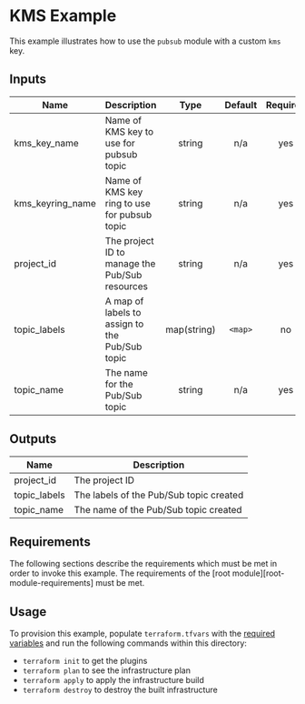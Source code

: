 # KMS Example

This example illustrates how to use the `pubsub` module with a custom `kms` key.

<!-- BEGINNING OF PRE-COMMIT-TERRAFORM DOCS HOOK -->
## Inputs

| Name | Description | Type | Default | Required |
|------|-------------|:----:|:-----:|:-----:|
| kms\_key\_name | Name of KMS key to use for pubsub topic | string | n/a | yes |
| kms\_keyring\_name | Name of KMS key ring to use for pubsub topic | string | n/a | yes |
| project\_id | The project ID to manage the Pub/Sub resources | string | n/a | yes |
| topic\_labels | A map of labels to assign to the Pub/Sub topic | map(string) | `<map>` | no |
| topic\_name | The name for the Pub/Sub topic | string | n/a | yes |

## Outputs

| Name | Description |
|------|-------------|
| project\_id | The project ID |
| topic\_labels | The labels of the Pub/Sub topic created |
| topic\_name | The name of the Pub/Sub topic created |

<!-- END OF PRE-COMMIT-TERRAFORM DOCS HOOK -->

## Requirements

The following sections describe the requirements which must be met in
order to invoke this example. The requirements of the
[root module][root-module-requirements] must be met.

## Usage

To provision this example, populate `terraform.tfvars` with the [required variables](#inputs) and run the following commands within
this directory:
- `terraform init` to get the plugins
- `terraform plan` to see the infrastructure plan
- `terraform apply` to apply the infrastructure build
- `terraform destroy` to destroy the built infrastructure
